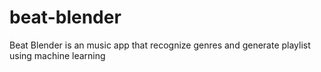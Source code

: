 # beat-blender
Beat Blender is an music app that recognize genres and generate playlist using machine learning
